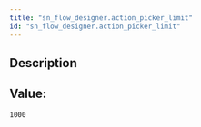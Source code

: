 ```yaml
---
title: "sn_flow_designer.action_picker_limit"
id: "sn_flow_designer.action_picker_limit"
---
```

## Description



## Value: 
```
1000
```